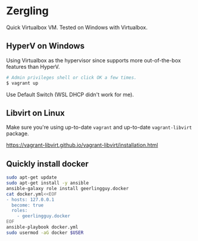 # Zergling
Quick Virtualbox VM. Tested on Windows with Virtualbox.   

## HyperV on Windows
Using Virtualbox as the hypervisor since supports more out-of-the-box features than HyperV.

```ps1
# Admin privileges shell or click OK a few times.
$ vagrant up
```
Use Default Switch (WSL DHCP didn't work for me).

## Libvirt on Linux
Make sure you're using up-to-date `vagrant` and 
up-to-date `vagrant-libvirt` package.   

https://vagrant-libvirt.github.io/vagrant-libvirt/installation.html

## Quickly install docker
```bash
sudo apt-get update
sudo apt-get install -y ansible
ansible-galaxy role install geerlingguy.docker
cat docker.yml<<EOF
- hosts: 127.0.0.1
  become: true
  roles:
    - geerlingguy.docker
EOF
ansible-playbook docker.yml
sudo usermod -aG docker $USER
```

